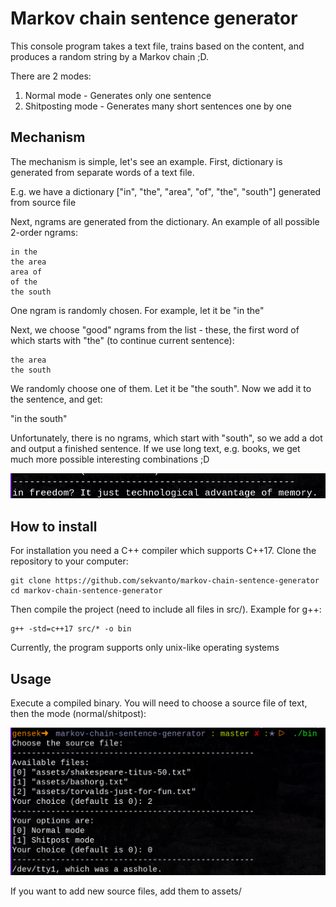 # Markov chain sentence generator
This console program takes a text file, trains based on the content, and produces a random string by a Markov chain ;D.

There are 2 modes:
1. Normal mode - Generates only one sentence
2. Shitposting mode - Generates many short sentences one by one

## Mechanism
The mechanism is simple, let's see an example. First, dictionary is generated from separate words of a text file.

E.g. we have a dictionary ["in", "the", "area", "of", "the", "south"] generated from source file

Next, ngrams are generated from the dictionary. An example of all possible 2-order ngrams:

```
in the
the area
area of
of the
the south
```

One ngram is randomly chosen. For example, let it be "in the"

Next, we choose "good" ngrams from the list - these, the first word of which starts with "the" (to continue current sentence):

```
the area
the south
```

We randomly choose one of them. Let it be "the south". Now we add it to the sentence, and get:

"in the south"

Unfortunately, there is no ngrams, which start with "south", so we add a dot and output a finished sentence. If we use long text, e.g. books, we get much more possible interesting combinations ;D

![example](images/example1.jpg)

## How to install
For installation you need a C++ compiler which supports C++17. Clone the repository to your computer:

```
git clone https://github.com/sekvanto/markov-chain-sentence-generator
cd markov-chain-sentence-generator
```

Then compile the project (need to include all files in src/). Example for g++:

```
g++ -std=c++17 src/* -o bin
```

Currently, the program supports only unix-like operating systems

## Usage

Execute a compiled binary. You will need to choose a source file of text, then the mode (normal/shitpost):

![example](images/example2.png)

If you want to add new source files, add them to assets/
